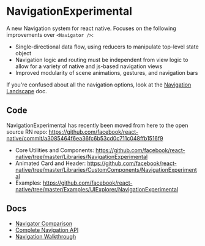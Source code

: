 # NavigationExperimental

A new Navigation system for react native. Focuses on the following improvements over `<Navigator />`:

- Single-directional data flow, using reducers to manipulate top-level state object
- Navigation logic and routing must be independent from view logic to allow for a variety of native and js-based navigation views
- Improved modularity of scene animations, gestures, and navigation bars

If you're confused about all the navigation options, look at the [Navigation Landscape](Docs/Navigation.md) doc.

## Code

NavigationExperimental has recently been moved from here to the open source RN repo: https://github.com/facebook/react-native/commit/a3085464f6ea36fc6b53cd0c711c048ffb1516f9

- Core Utilities and Components: https://github.com/facebook/react-native/tree/master/Libraries/NavigationExperimental
- Animated Card and Header: https://github.com/facebook/react-native/tree/master/Libraries/CustomComponents/NavigationExperimental
- Examples: https://github.com/facebook/react-native/tree/master/Examples/UIExplorer/NavigationExperimental


## Docs

- [Navigator Comparison](Docs/NavigationOverview.md)
- [Complete Navigation API](Docs/Navigation.md)
- [Navigation Walkthrough](Docs/Guide.md)

